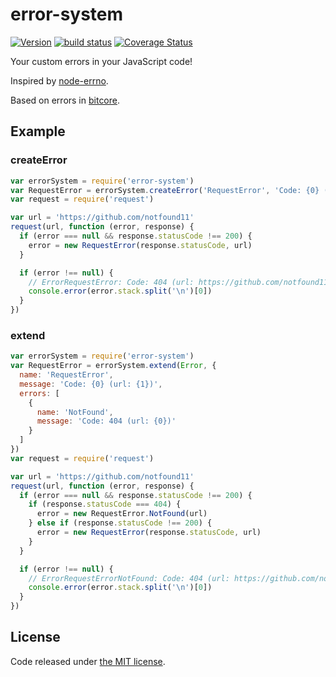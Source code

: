 # error-system

[![Version](http://img.shields.io/npm/v/error-system.svg?style=flat-square)](https://www.npmjs.org/package/error-system)
[![build status](https://img.shields.io/travis/fanatid/error-system.svg?branch=master&style=flat-square)](http://travis-ci.org/fanatid/error-system)
[![Coverage Status](https://img.shields.io/coveralls/fanatid/error-system.svg?style=flat-square)](https://coveralls.io/r/fanatid/error-system)

Your custom errors in your JavaScript code!

Inspired by [node-errno](http://github.com/rvagg/node-errno).

Based on errors in [bitcore](https://github.com/bitpay/bitcore).

## Example

### createError
```js
var errorSystem = require('error-system')
var RequestError = errorSystem.createError('RequestError', 'Code: {0} (url: {1})')
var request = require('request')

var url = 'https://github.com/notfound11'
request(url, function (error, response) {
  if (error === null && response.statusCode !== 200) {
    error = new RequestError(response.statusCode, url)
  }

  if (error !== null) {
    // ErrorRequestError: Code: 404 (url: https://github.com/notfound11)
    console.error(error.stack.split('\n')[0])
  }
})
```

### extend
```js
var errorSystem = require('error-system')
var RequestError = errorSystem.extend(Error, {
  name: 'RequestError',
  message: 'Code: {0} (url: {1})',
  errors: [
    {
      name: 'NotFound',
      message: 'Code: 404 (url: {0})'
    }
  ]
})
var request = require('request')

var url = 'https://github.com/notfound11'
request(url, function (error, response) {
  if (error === null && response.statusCode !== 200) {
    if (response.statusCode === 404) {
      error = new RequestError.NotFound(url)
    } else if (response.statusCode !== 200) {
      error = new RequestError(response.statusCode, url)
    }
  }

  if (error !== null) {
    // ErrorRequestErrorNotFound: Code: 404 (url: https://github.com/notfound11)
    console.error(error.stack.split('\n')[0])
  }
})
```

## License

Code released under [the MIT license](https://github.com/fanatid/error-system/blob/master/LICENSE).
